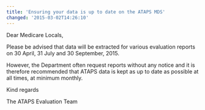 ```yaml
---
title: 'Ensuring your data is up to date on the ATAPS MDS'
changed: '2015-03-02T14:26:10'
---
```

<p>Dear Medicare Locals,</p>
<p>Please be advised that data will be extracted for various evaluation reports on 30 April, 31 July and 30 September, 2015.</p>
<p>However, the Department often request reports without any notice and it is therefore recommended that ATAPS data is kept as up to date as possible at all times, at minimum monthly.</p>
<p>Kind regards</p>
<p>The ATAPS Evaluation Team</p>
